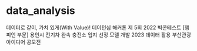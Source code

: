 # data_analysis

데이터로 같이, 가치 있게(With Value)! 데이턴십 해커톤 제 5회
2022 빅콘테스트 [챔피언 부문] 용인시 전기차 완속 충전소 입지 선정 모델 개발
2023 데이터 활용 부산관광 아이디어 공모전
